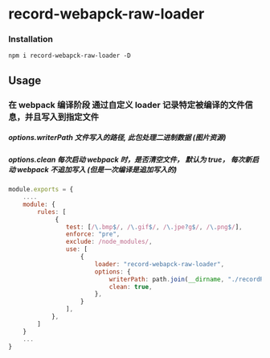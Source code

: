 # record-webapck-raw-loader

### Installation

`npm i record-webapck-raw-loader -D`

## Usage

### 在 webpack 编译阶段 通过自定义 loader 记录特定被编译的文件信息，并且写入到指定文件

##### options.writerPath 文件写入的路径, 此包处理二进制数据 (图片资源)

##### options.clean 每次启动 webpack 时，是否清空文件， 默认为 true， 每次新启动 webpack 不追加写入 (但是一次编译是追加写入的)

```javascript
module.exports = {
    ....
    module: {
        rules: [
             {
                test: [/\.bmp$/, /\.gif$/, /\.jpe?g$/, /\.png$/],
                enforce: "pre",
                exclude: /node_modules/,
                use: [
                    {
                        loader: "record-webapck-raw-loader",
                        options: {
                            writerPath: path.join(__dirname, "./recordRaw.log"),
                            clean: true,
                        },
                    }
                ],
            },
        ]
    }
    ...
}
```
